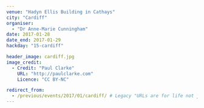 ```yaml
---
venue: "Hadyn Ellis Building in Cathays"
city: "Cardiff"
organiser:
  - "Dr Anne-Marie Cunningham"
date: 2017-01-28
date_end: 2017-01-29
hackday: "15-cardiff"

header_image: cardiff.jpg
image_credit: 
  - Credit: "Paul Clarke"
    URL: "http://paulclarke.com"
    Licence: "CC BY-NC"

redirect_from:
  - /previous/events/2017/01/cardiff/ # Legacy "URLs are for life not just for Christmas"
---
```

